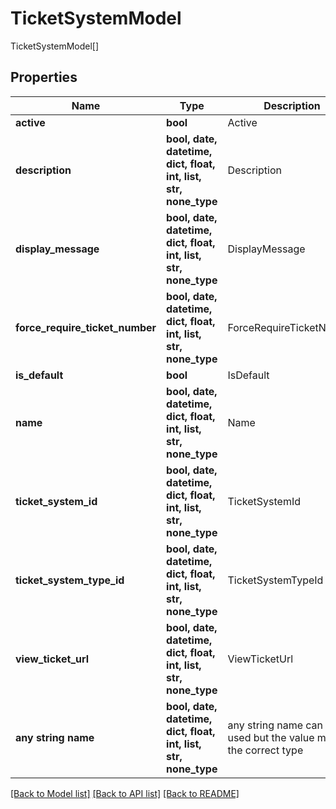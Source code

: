 # TicketSystemModel

TicketSystemModel[]

## Properties
Name | Type | Description | Notes
------------ | ------------- | ------------- | -------------
**active** | **bool** | Active | [optional] 
**description** | **bool, date, datetime, dict, float, int, list, str, none_type** | Description | [optional] 
**display_message** | **bool, date, datetime, dict, float, int, list, str, none_type** | DisplayMessage | [optional] 
**force_require_ticket_number** | **bool, date, datetime, dict, float, int, list, str, none_type** | ForceRequireTicketNumber | [optional] 
**is_default** | **bool** | IsDefault | [optional] 
**name** | **bool, date, datetime, dict, float, int, list, str, none_type** | Name | [optional] 
**ticket_system_id** | **bool, date, datetime, dict, float, int, list, str, none_type** | TicketSystemId | [optional] 
**ticket_system_type_id** | **bool, date, datetime, dict, float, int, list, str, none_type** | TicketSystemTypeId | [optional] 
**view_ticket_url** | **bool, date, datetime, dict, float, int, list, str, none_type** | ViewTicketUrl | [optional] 
**any string name** | **bool, date, datetime, dict, float, int, list, str, none_type** | any string name can be used but the value must be the correct type | [optional]

[[Back to Model list]](../README.md#documentation-for-models) [[Back to API list]](../README.md#documentation-for-api-endpoints) [[Back to README]](../README.md)


